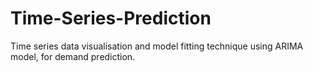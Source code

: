 # Time-Series-Prediction
Time series data visualisation and model fitting technique using ARIMA model, for demand prediction.
